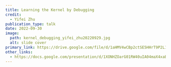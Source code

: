 ```yaml
---
title: Learning the Kernel by Debugging
credit:
  - Yifei Zhu
publication_type: talk
date: 2022-09-30
image:
  path: kernel_debugging_yifei_zhu20220929.jpg
  alt: slide cover
primary_link: https://drive.google.com/file/d/1aHMV4wCBp2ctSE5HHrT9P2L1mAQ8eLxu/view?usp=sharing
other_links:
  - https://docs.google.com/presentation/d/1XONHZOarG01RW40uIA04maX4xaBljyYlR9HEE0m5Qbs/edit?usp=sharing
---
```

